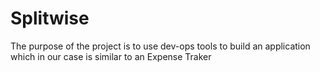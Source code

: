 # Splitwise 
The purpose of the project is to use dev-ops tools to build an application which in our case is similar to an Expense Traker
